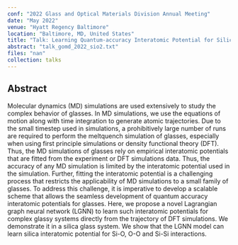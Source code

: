 ```yaml
---
conf: "2022 Glass and Optical Materials Division Annual Meeting"
date: "May 2022"
venue: "Hyatt Regency Baltimore"
location: "Baltimore, MD, United States"
title: "Talk: Learning Quantum-accuracy Interatomic Potential for Silica Using Lagrangian Graph Neural Networks"
abstract: "talk_gomd_2022_sio2.txt"
files: "nan"
collection: talks
---
```


<!--  -->

## Abstract

Molecular dynamics (MD) simulations are used extensively to study the complex behavior of glasses. In MD simulations, we use the equations of motion along with time integration to generate atomic trajectories. Due to the small timestep used in simulations, a prohibitively large number of runs are required to perform the meltquench simulation of glasses, especially when using first principle simulations or density functional theory (DFT). Thus, the MD simulations of glasses rely on empirical interatomic potentials that are fitted from the experiment or DFT simulations data. Thus, the accuracy of any MD simulation is limited by the interatomic potential used in the simulation. Further, fitting the interatomic potential is a challenging process that restricts the applicability of MD simulations to a small family of glasses. To address this challenge, it is imperative to develop a scalable scheme that allows the seamless development of quantum accuracy interatomic potentials for glasses. Here, we propose a novel Lagrangian graph neural network (LGNN) to learn such interatomic potentials for complex glassy systems directly from the trajectory of DFT simulations. We demonstrate it in a silica glass system. We show that the LGNN model can learn silica interatomic potential for Si-O, O-O and Si-Si interactions.

